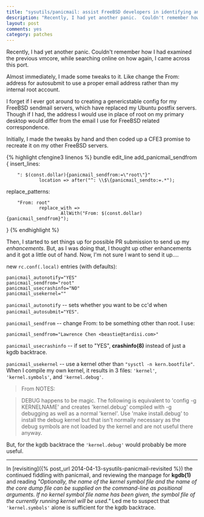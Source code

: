 ```yaml
---
title: "sysutils/panicmail: assist FreeBSD developers in identifying and fixing panics"
description: "Recently, I had yet another panic.  Couldn't remember how I had examined the previous vmcore, while searching online on how again, I came across this port.  Almost immediately, I started fiddling with it.  Like changing the From: address for autosubmit to use a proper email address...."
layout: post
comments: yes
category: patches
---
```


Recently, I had yet another panic.  Couldn't remember how I had examined the
previous vmcore, while searching online on how again, I came across this port.

Almost immediately, I made some tweaks to it.  Like change the From: address
for autosubmit to use a proper email address rather than my internal root
account.

I forget if I ever got around to creating a genericstable config for my
FreeBSD sendmail servers, which have replaced my Ubuntu postfix servers.
Though if I had, the address I would use in place of root on my primary
desktop would differ from the email I use for FreeBSD related correspondence.

Initially, I made the tweaks by hand and then coded up a CFE3 promise to
recreate it on my other FreeBSD servers.

{% highlight cfengine3 linenos %}
bundle edit_line add_panicmail_sendfrom
{
insert_lines:

        ": $(const.dollar){panicmail_sendfrom:=\"root\"}"
                location => after("^: \\$\{panicmail_sendto:=.*");

replace_patterns:

        "From: root"
                replace_with =>
                        AllWith("From: $(const.dollar){panicmail_sendfrom}");

}
{% endhighlight %}

Then, I started to set things up for possible PR submission to send up my
*enhancements*.  But, as I was doing that, I thought up other enhancements
and it got a little out of hand.  Now, I'm not sure I want to send it up....

new `rc.conf(.local)` entries (with defaults):

    panicmail_autonotify="YES"
    panicmail_sendfrom="root"
    panicmail_usecrashinfo="NO"
    panicmail_usekernel=""

`panicmail_autonotify` -- sets whether you want to be cc'd when
`panicmail_autosubmit="YES"`.

`panicmail_sendfrom` -- change From: to be something other than root.  I use:

    panicmail_sendfrom="Lawrence Chen <beastie@tardisi.com>"

`panicmail_usecrashinfo` -- if set to "YES", **crashinfo(8)** instead of just
a kgdb backtrace.

`panicmail_usekernel` -- use a kernel other than `"sysctl -n kern.bootfile"`.
When I compile my own kernel, it results in 3 files:  `'kernel'`,
`'kernel.symbols'`, and `'kernel.debug'`.

> From NOTES:

> DEBUG happens to be magic. 
> The following is equivalent to 'config -g KERNELNAME' and creates
> 'kernel.debug' compiled with -g debugging as well as a normal 'kernel'.
> Use 'make install.debug' to install the debug kernel but that isn't
> normally necessary as the debug symbols are not loaded by the kernel and
> are not useful there anyway.

But, for the kgdb backtrace the `'kernel.debug'` would probably be more useful.

----

In [revisiting]({% post_url 2014-04-13-sysutils-panicmail-revisited %}) the
continued fiddling with panicmail, and reviewing the manpage for **kgdb(1)**
and reading *"Optionally, the name of the kernel symbol file and the name of
the core dump file can be supplied on the command-line as positional arguments.
If no kernel symbol file name has been given, the symbol file of the currently
running kernel will be used."*  Led me to suspect that `'kernel.symbols'`
alone is sufficient for the kgdb backtrace.
